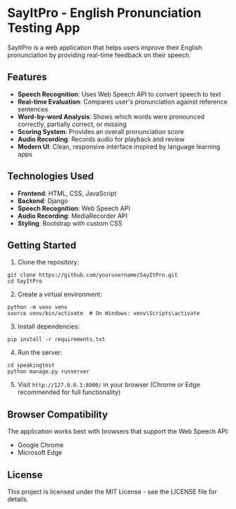 # SayItPro - English Pronunciation Testing App

SayItPro is a web application that helps users improve their English pronunciation by providing real-time feedback on their speech.

## Features

- **Speech Recognition**: Uses Web Speech API to convert speech to text
- **Real-time Evaluation**: Compares user's pronunciation against reference sentences
- **Word-by-word Analysis**: Shows which words were pronounced correctly, partially correct, or missing
- **Scoring System**: Provides an overall pronunciation score
- **Audio Recording**: Records audio for playback and review
- **Modern UI**: Clean, responsive interface inspired by language learning apps

## Technologies Used

- **Frontend**: HTML, CSS, JavaScript
- **Backend**: Django
- **Speech Recognition**: Web Speech API
- **Audio Recording**: MediaRecorder API
- **Styling**: Bootstrap with custom CSS

## Getting Started

1. Clone the repository:
```
git clone https://github.com/yourusername/SayItPro.git
cd SayItPro
```

2. Create a virtual environment:
```
python -m venv venv
source venv/bin/activate  # On Windows: venv\Scripts\activate
```

3. Install dependencies:
```
pip install -r requirements.txt
```

4. Run the server:
```
cd speakingtest
python manage.py runserver
```

5. Visit `http://127.0.0.1:8000/` in your browser (Chrome or Edge recommended for full functionality)

## Browser Compatibility

The application works best with browsers that support the Web Speech API:
- Google Chrome
- Microsoft Edge

## License

This project is licensed under the MIT License - see the LICENSE file for details.
